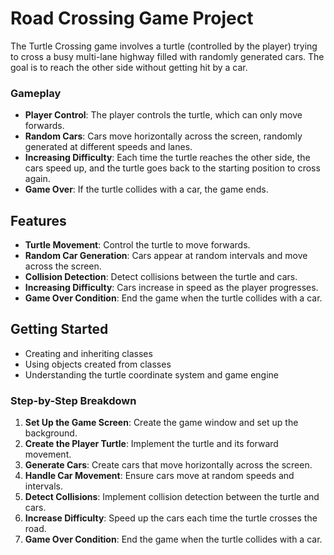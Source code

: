 # Road Crossing Game Project

The Turtle Crossing game involves a turtle (controlled by the player) trying to cross a busy multi-lane highway filled with randomly generated cars. The goal is to reach the other side without getting hit by a car.

### Gameplay

- **Player Control**: The player controls the turtle, which can only move forwards.
- **Random Cars**: Cars move horizontally across the screen, randomly generated at different speeds and lanes.
- **Increasing Difficulty**: Each time the turtle reaches the other side, the cars speed up, and the turtle goes back to the starting position to cross again.
- **Game Over**: If the turtle collides with a car, the game ends.

## Features

- **Turtle Movement**: Control the turtle to move forwards.
- **Random Car Generation**: Cars appear at random intervals and move across the screen.
- **Collision Detection**: Detect collisions between the turtle and cars.
- **Increasing Difficulty**: Cars increase in speed as the player progresses.
- **Game Over Condition**: End the game when the turtle collides with a car.

## Getting Started

- Creating and inheriting classes
- Using objects created from classes
- Understanding the turtle coordinate system and game engine

### Step-by-Step Breakdown

1. **Set Up the Game Screen**: Create the game window and set up the background.
2. **Create the Player Turtle**: Implement the turtle and its forward movement.
3. **Generate Cars**: Create cars that move horizontally across the screen.
4. **Handle Car Movement**: Ensure cars move at random speeds and intervals.
5. **Detect Collisions**: Implement collision detection between the turtle and cars.
6. **Increase Difficulty**: Speed up the cars each time the turtle crosses the road.
7. **Game Over Condition**: End the game when the turtle collides with a car.

